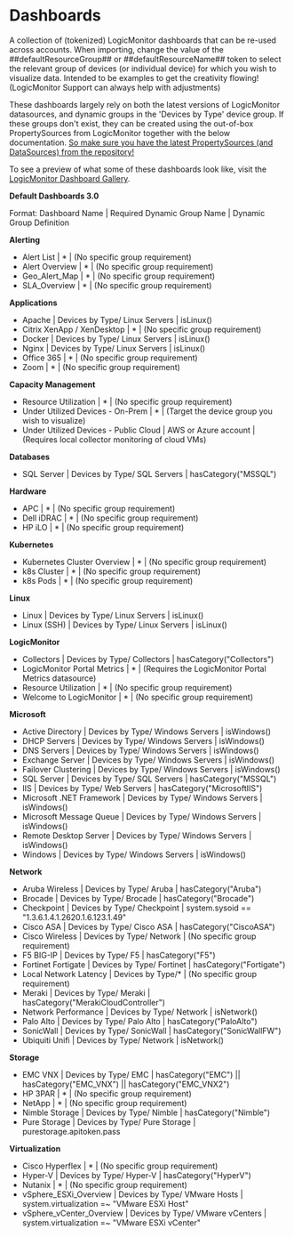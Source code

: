 # Dashboards

A collection of (tokenized) LogicMonitor dashboards that can be re-used across accounts. When importing, change the value of the ##defaultResourceGroup## or ##defaultResourceName## token to select the relevant group of devices (or individual device) for which you wish to visualize data. Intended to be examples to get the creativity flowing! (LogicMonitor Support can always help with adjustments)

These dashboards largely rely on both the latest versions of LogicMonitor datasources, and dynamic groups in the 'Devices by Type' device group. If these groups don't exist, they can be created using the out-of-box PropertySources from LogicMonitor together with the below documentation. [So make sure you have the latest PropertySources (and DataSources) from the repository!](https://www.logicmonitor.com/support/settings/logicmodules/keeping-your-datasources-up-to-date/)

To see a preview of what some of these dashboards look like, visit the [LogicMonitor Dashboard Gallery](https://www.logicmonitor.com/sales/dashboards/index.html).


**Default Dashboards 3.0** 

Format: Dashboard Name | Required Dynamic Group Name | Dynamic Group Definition

**Alerting**
- Alert List | * | (No specific group requirement)
- Alert Overview | * | (No specific group requirement)
- Geo_Alert_Map | * | (No specific group requirement)
- SLA_Overview | * | (No specific group requirement)

**Applications**
- Apache | Devices by Type/ Linux Servers | isLinux()
- Citrix XenApp / XenDesktop | * | (No specific group requirement)
- Docker | Devices by Type/ Linux Servers | isLinux()
- Nginx | Devices by Type/ Linux Servers | isLinux()
- Office 365 | * | (No specific group requirement)
- Zoom | * | (No specific group requirement)

**Capacity Management**
- Resource Utilization | * | (No specific group requirement)
- Under Utilized Devices - On-Prem | * | (Target the device group you wish to visualize)
- Under Utilized Devices - Public Cloud | AWS or Azure account | (Requires local collector monitoring of cloud VMs)

**Databases**
- SQL Server | Devices by Type/ SQL Servers | hasCategory("MSSQL")

**Hardware**
- APC | * | (No specific group requirement)
- Dell iDRAC | * | (No specific group requirement)
- HP iLO | * | (No specific group requirement)

**Kubernetes**
- Kubernetes Cluster Overview | * | (No specific group requirement)
- k8s Cluster | * | (No specific group requirement)
- k8s Pods | * | (No specific group requirement)

**Linux**
- Linux | Devices by Type/ Linux Servers | isLinux()
- Linux (SSH) | Devices by Type/ Linux Servers | isLinux()

**LogicMonitor**
- Collectors | Devices by Type/ Collectors | hasCategory("Collectors")
- LogicMonitor Portal Metrics | * | (Requires the LogicMonitor Portal Metrics datasource)
- Resource Utilization | * | (No specific group requirement)
- Welcome to LogicMonitor | * | (No specific group requirement)

**Microsoft**
- Active Directory | Devices by Type/ Windows Servers | isWindows()
- DHCP Servers | Devices by Type/ Windows Servers | isWindows()
- DNS Servers | Devices by Type/ Windows Servers | isWindows()
- Exchange Server | Devices by Type/ Windows Servers | isWindows()
- Failover Clustering | Devices by Type/ Windows Servers | isWindows()
- SQL Server | Devices by Type/ SQL Servers | hasCategory("MSSQL")
- IIS | Devices by Type/ Web Servers | hasCategory("MicrosoftIIS")
- Microsoft .NET Framework | Devices by Type/ Windows Servers | isWindows()
- Microsoft Message Queue | Devices by Type/ Windows Servers | isWindows()
- Remote Desktop Server | Devices by Type/ Windows Servers | isWindows()
- Windows | Devices by Type/ Windows Servers | isWindows()

**Network**
- Aruba Wireless | Devices by Type/ Aruba | hasCategory("Aruba")
- Brocade | Devices by Type/ Brocade | hasCategory("Brocade")
- Checkpoint | Devices by Type/ Checkpoint | system.sysoid == "1.3.6.1.4.1.2620.1.6.123.1.49"
- Cisco ASA | Devices by Type/ Cisco ASA | hasCategory("CiscoASA")
- Cisco Wireless | Devices by Type/ Network | (No specific group requirement)
- F5 BIG-IP | Devices by Type/ F5 | hasCategory("F5")
- Fortinet Fortigate | Devices by Type/ Fortinet | hasCategory("Fortigate")
- Local Network Latency | Devices by Type/* | (No specific group requirement)
- Meraki | Devices by Type/ Meraki | hasCategory("MerakiCloudController")
- Network Performance | Devices by Type/ Network | isNetwork()
- Palo Alto | Devices by Type/ Palo Alto | hasCategory("PaloAlto")
- SonicWall | Devices by Type/ SonicWall | hasCategory("SonicWallFW")
- Ubiquiti Unifi | Devices by Type/ Network | isNetwork()

**Storage**
- EMC VNX | Devices by Type/ EMC | hasCategory("EMC") || hasCategory("EMC_VNX") || hasCategory("EMC_VNX2")
- HP 3PAR | * | (No specific group requirement)
- NetApp | * | (No specific group requirement)
- Nimble Storage | Devices by Type/ Nimble | hasCategory("Nimble")
- Pure Storage | Devices by Type/ Pure Storage | purestorage.apitoken.pass

**Virtualization**
- Cisco Hyperflex | * | (No specific group requirement)
- Hyper-V | Devices by Type/ Hyper-V | hasCategory("HyperV")
- Nutanix | * | (No specific group requirement)
- vSphere_ESXi_Overview | Devices by Type/ VMware Hosts | system.virtualization =~ "VMware ESXi Host"
- vSphere_vCenter_Overview | Devices by Type/ VMware vCenters | system.virtualization =~ "VMware ESXi vCenter"
